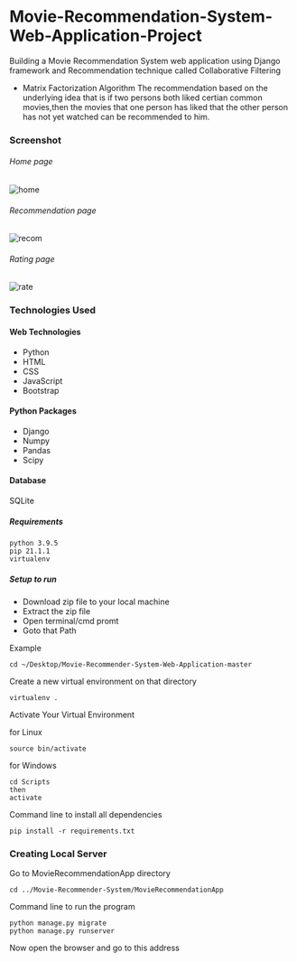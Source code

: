 # Movie-Recommendation-System-Web-Application-Project
Building a Movie Recommendation System web application using Django framework and Recommendation technique called Collaborative Filtering 
- Matrix Factorization Algorithm
The recommendation based on the underlying idea that is if two persons both liked certian common movies,then the movies that one person has liked that the other person has not yet watched can be recommended to him.  

### Screenshot

###### Home page
![home](https://user-images.githubusercontent.com/20842692/45380125-941d7500-b61f-11e8-852d-c09e9586b35b.png)

###### Recommendation page
![recom](https://user-images.githubusercontent.com/20842692/45380167-b57e6100-b61f-11e8-8ec0-e07c26daa4a3.jpg)

###### Rating page
![rate](https://user-images.githubusercontent.com/20842692/45380186-be6f3280-b61f-11e8-8ad6-8b967d1cba1a.png)

### Technologies Used
#### Web Technologies
- Python
- HTML 
- CSS
- JavaScript
- Bootstrap 

#### Python Packages 
- Django
- Numpy
- Pandas 
- Scipy

#### Database
SQLite

##### Requirements
```
python 3.9.5
pip 21.1.1
virtualenv
```

##### Setup to run

- Download zip file to your local machine
- Extract the zip file
- Open terminal/cmd promt
- Goto that Path

Example

```
cd ~/Desktop/Movie-Recommender-System-Web-Application-master
```

Create a new virtual environment on that directory

```
virtualenv .
```

Activate Your Virtual Environment

for Linux
```
source bin/activate
```
for Windows
```
cd Scripts
then
activate
```

Command line to install all dependencies
```
pip install -r requirements.txt
```
### Creating Local Server

Go to MovieRecommendationApp directory
```
cd ../Movie-Recommender-System/MovieRecommendationApp
```

Command line to run the program
```
python manage.py migrate
python manage.py runserver
```

Now open the browser and go to this address
